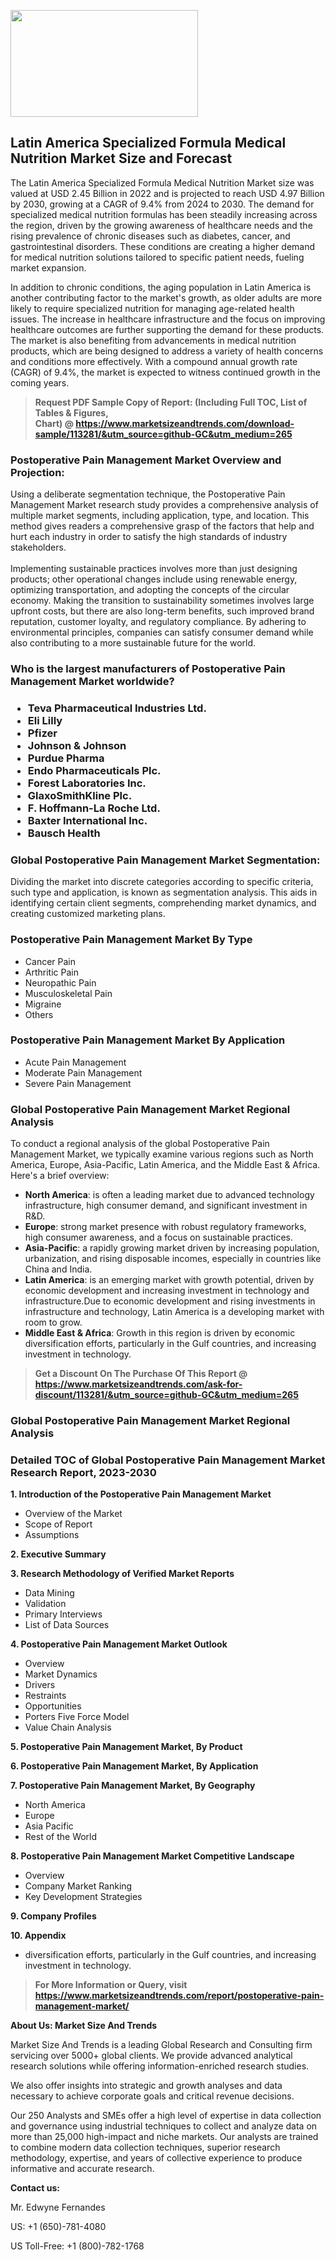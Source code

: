 <p><img class="alignnone size-medium wp-image-20088" src="https://ffe5etoiles.com/wp-content/uploads/2024/12/MST1-300x171.png" alt="" width="300" height="171" /></p><h2>Latin America Specialized Formula Medical Nutrition Market Size and Forecast</h2><p>The Latin America Specialized Formula Medical Nutrition Market size was valued at USD 2.45 Billion in 2022 and is projected to reach USD 4.97 Billion by 2030, growing at a CAGR of 9.4% from 2024 to 2030. The demand for specialized medical nutrition formulas has been steadily increasing across the region, driven by the growing awareness of healthcare needs and the rising prevalence of chronic diseases such as diabetes, cancer, and gastrointestinal disorders. These conditions are creating a higher demand for medical nutrition solutions tailored to specific patient needs, fueling market expansion.</p><p>In addition to chronic conditions, the aging population in Latin America is another contributing factor to the market's growth, as older adults are more likely to require specialized nutrition for managing age-related health issues. The increase in healthcare infrastructure and the focus on improving healthcare outcomes are further supporting the demand for these products. The market is also benefiting from advancements in medical nutrition products, which are being designed to address a variety of health concerns and conditions more effectively. With a compound annual growth rate (CAGR) of 9.4%, the market is expected to witness continued growth in the coming years.</p></p><blockquote id="" class=""><strong>Request PDF Sample Copy of Report: (Including Full TOC, List of Tables &amp; Figures, Chart)&nbsp;@&nbsp;<strong><a href="https://www.marketsizeandtrends.com/download-sample/113281/&utm_source=github-GC&utm_medium=265" target="_blank">https://www.marketsizeandtrends.com/download-sample/113281/&utm_source=github-GC&utm_medium=265</a></strong></strong></blockquote><h3 id="" class="">Postoperative Pain Management Market&nbsp;Overview and Projection:</h3><p id="" class="">Using a deliberate segmentation technique, the Postoperative Pain Management Market research study provides a comprehensive analysis of multiple market segments, including application, type, and location. This method gives readers a comprehensive grasp of the factors that help and hurt each industry in order to satisfy the high standards of industry stakeholders. <br /> <br />Implementing sustainable practices involves more than just designing products; other operational changes include using renewable energy, optimizing transportation, and adopting the concepts of the circular economy. Making the transition to sustainability sometimes involves large upfront costs, but there are also long-term benefits, such improved brand reputation, customer loyalty, and regulatory compliance. By adhering to environmental principles, companies can satisfy consumer demand while also contributing to a more sustainable future for the world.</p><h3 id="" class="">Who is the largest manufacturers of&nbsp;Postoperative Pain Management Market worldwide?</h3><h3 class=""><p><ul><li>Teva Pharmaceutical Industries Ltd. </li><li> Eli Lilly </li><li> Pfizer </li><li> Johnson & Johnson </li><li> Purdue Pharma </li><li> Endo Pharmaceuticals Plc. </li><li> Forest Laboratories Inc. </li><li> GlaxoSmithKline Plc. </li><li> F. Hoffmann-La Roche Ltd. </li><li> Baxter International Inc. </li><li> Bausch Health</li></ul></p></h3><h3 id="" class="">Global&nbsp;Postoperative Pain Management Market Segmentation:</h3><p id="" class="">Dividing the market into discrete categories according to specific criteria, such type and application, is known as segmentation analysis. This aids in identifying certain client segments, comprehending market dynamics, and creating customized marketing plans.</p><h3 id="" class="">Postoperative Pain Management Market&nbsp;By Type</h3><p><p><ul><li>Cancer Pain </li><li> Arthritic Pain </li><li> Neuropathic Pain </li><li> Musculoskeletal Pain </li><li> Migraine </li><li> Others</p></li></ul></p></p><h3 id="" class="">Postoperative Pain Management Market&nbsp;By Application</h3><p class=""><p><ul><li>Acute Pain Management </li><li> Moderate Pain Management </li><li> Severe Pain Management</li></ul></p></p><h3 id="" class="">Global Postoperative Pain Management Market Regional Analysis</h3><p id="" class="">To conduct a regional analysis of the global Postoperative Pain Management Market, we typically examine various regions such as North America, Europe, Asia-Pacific, Latin America, and the Middle East &amp; Africa. Here's a brief overview:</p><ul><li><strong>North America</strong>: is often a leading market due to advanced technology infrastructure, high consumer demand, and significant investment in R&amp;D.</li><li><strong>Europe</strong>: strong market presence with robust regulatory frameworks, high consumer awareness, and a focus on sustainable practices.</li><li><strong>Asia-Pacific</strong>: a rapidly growing market driven by increasing population, urbanization, and rising disposable incomes, especially in countries like China and India.</li><li><strong>Latin America</strong>: is an emerging market with growth potential, driven by economic development and increasing investment in technology and infrastructure.Due to economic development and rising investments in infrastructure and technology, Latin America is a developing market with room to grow.</li><li><strong>Middle East &amp; Africa</strong>: Growth in this region is driven by economic diversification efforts, particularly in the Gulf countries, and increasing investment in technology.</li></ul><blockquote id="" class=""><strong>Get a Discount On The Purchase Of This Report @ <strong><a href="https://www.marketsizeandtrends.com/ask-for-discount/113281/&utm_source=github-GC&utm_medium=265" target="_blank">https://www.marketsizeandtrends.com/ask-for-discount/113281/&utm_source=github-GC&utm_medium=265</a></strong></strong></blockquote><h3 id="" class="">Global Postoperative Pain Management Market Regional Analysis</h3><h3 id="" class="">Detailed TOC of Global Postoperative Pain Management Market Research Report, 2023-2030</h3><p id="" class=""><strong>1. Introduction of the Postoperative Pain Management Market</strong></p><ul><li>Overview of the Market</li><li>Scope of Report</li><li>Assumptions</li></ul><p id="" class=""><strong>2. Executive Summary</strong></p><p id="" class=""><strong>3. Research Methodology of Verified Market Reports</strong></p><ul><li>Data Mining</li><li>Validation</li><li>Primary Interviews</li><li>List of Data Sources</li></ul><p id="" class=""><strong>4. Postoperative Pain Management Market Outlook</strong></p><ul><li>Overview</li><li>Market Dynamics</li><li>Drivers</li><li>Restraints</li><li>Opportunities</li><li>Porters Five Force Model</li><li>Value Chain Analysis</li></ul><p id="" class=""><strong>5. Postoperative Pain Management Market, By Product</strong></p><p id="" class=""><strong>6. Postoperative Pain Management Market, By Application</strong></p><p id="" class=""><strong>7. Postoperative Pain Management Market, By Geography</strong></p><ul><li>North America</li><li>Europe</li><li>Asia Pacific</li><li>Rest of the World</li></ul><p id="" class=""><strong>8. Postoperative Pain Management Market Competitive Landscape</strong></p><ul><li>Overview</li><li>Company Market Ranking</li><li>Key Development Strategies</li></ul><p id="" class=""><strong>9. Company Profiles</strong></p><p id="" class=""><strong>10. Appendix</strong></p><ul><li>diversification efforts, particularly in the Gulf countries, and increasing investment in technology.</li></ul><blockquote id="" class=""><strong>For More Information or Query, visit <strong><strong><a href="https://www.marketsizeandtrends.com/report/postoperative-pain-management-market/" target="_blank">https://www.marketsizeandtrends.com/report/postoperative-pain-management-market/</a></strong></strong></strong></blockquote><p id="" class=""><strong>About Us: Market Size And Trends</strong></p><p id="" class="">Market Size And Trends is a leading Global Research and Consulting firm servicing over 5000+ global clients. We provide advanced analytical research solutions while offering information-enriched research studies.</p><p id="" class="">We also offer insights into strategic and growth analyses and data necessary to achieve corporate goals and critical revenue decisions.</p><p id="" class="">Our 250 Analysts and SMEs offer a high level of expertise in data collection and governance using industrial techniques to collect and analyze data on more than 25,000 high-impact and niche markets. Our analysts are trained to combine modern data collection techniques, superior research methodology, expertise, and years of collective experience to produce informative and accurate research.</p><p id="" class=""><strong>Contact us:</strong></p><p id="" class="">Mr. Edwyne Fernandes</p><p id="" class="">US: +1 (650)-781-4080</p><p id="" class="">US Toll-Free: +1 (800)-782-1768</p>
